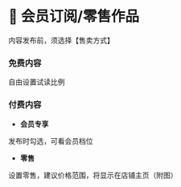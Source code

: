 # 📧 会员订阅/零售作品

内容发布前，须选择【售卖方式】



### 免费内容

自由设置试读比例

### 付费内容

* **会员专享**

发布时勾选，可看会员档位

* **零售**

设置零售，建议价格范围，将显示在店铺主页（附图）
